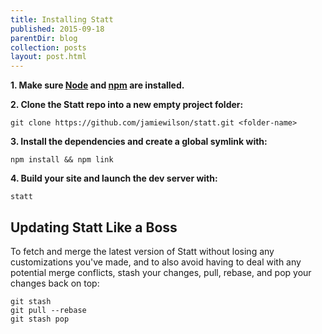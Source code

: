 ```yaml
---
title: Installing Statt
published: 2015-09-18
parentDir: blog
collection: posts
layout: post.html
---
```


**1. Make sure [Node](http://nodejs.org) and [npm](https://docs.npmjs.com/getting-started/installing-node) are installed.**

**2. Clone the Statt repo into a new empty project folder:**

```
git clone https://github.com/jamiewilson/statt.git <folder-name>
```

**3. Install the dependencies and create a global symlink with:**

```
npm install && npm link
```

**4. Build your site and launch the dev server with:**

```
statt
```

## Updating Statt Like a Boss
To fetch and merge the latest version of Statt without losing any customizations you've made, and to also avoid having to deal with any potential merge conflicts, stash your changes, pull, rebase, and pop your changes back on top:

```
git stash
git pull --rebase
git stash pop
```
